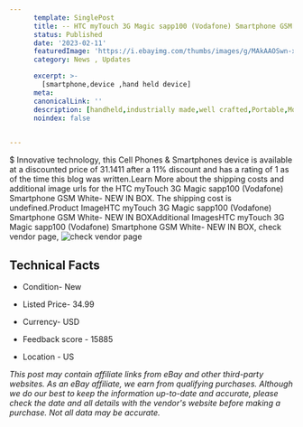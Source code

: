 ```yaml
---
      template: SinglePost
      title: -- HTC myTouch 3G Magic sapp100 (Vodafone) Smartphone GSM White- NEW IN BOX
      status: Published
      date: '2023-02-11'
      featuredImage: 'https://i.ebayimg.com/thumbs/images/g/MAkAAOSwn-xj2qXu/s-l225.jpg'
      category: News , Updates

      excerpt: >-
        [smartphone,device ,hand held device]
      meta:
      canonicalLink: ''
      description: [handheld,industrially made,well crafted,Portable,Mobile,Compact,Convenient,Lightweight,Maneuverable,Man-portable,Miniature,Carriable,Hand-held,Light,Holdable,Transportable,Mobile device,Pocket-sized,On-the-go,Wireless,Cordless,Compact size,Convenient size, smartphone,device ,hand held device]
      noindex: false

        
---
```

$
    Innovative technology, this Cell Phones & Smartphones device is available at a discounted price of 31.1411 after a 11% discount and has a rating of 1 as of the time this blog was written.Learn More about the shipping costs and additional image urls for the HTC myTouch 3G Magic sapp100 (Vodafone) Smartphone GSM White- NEW IN BOX. The shipping cost is undefined.Product ImageHTC myTouch 3G Magic sapp100 (Vodafone) Smartphone GSM White- NEW IN BOXAdditional ImagesHTC myTouch 3G Magic sapp100 (Vodafone) Smartphone GSM White- NEW IN BOX, check vendor page, ![check vendor page](https://origin-galleryplus.ebayimg.com/ws/web/134433209485_2_0_1/225x225.jpg,https://origin-galleryplus.ebayimg.com/ws/web/134433209485_3_0_1/225x225.jpg,https://origin-galleryplus.ebayimg.com/ws/web/134433209485_4_0_1/225x225.jpg,https://origin-galleryplus.ebayimg.com/ws/web/134433209485_5_0_1/225x225.jpg)
    
    

 ## Technical Facts 



     
      

 - Condition- New 


      

 - Listed Price- 34.99 


      

 - Currency- USD 


      

 - Feedback score - 15885 


      

 - Location - US 


      
      

 *_This post may contain affiliate links from eBay and other third-party websites. As an eBay affiliate, we earn from qualifying purchases. Although we do our best to keep the information up-to-date and accurate, please check the date and all details with the vendor's website before making a purchase. Not all data may be accurate._*



    
    
    
    
    